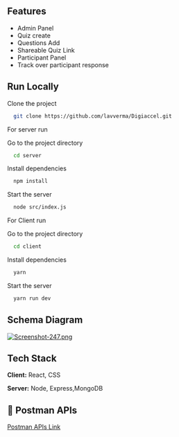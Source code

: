 
## Features

- Admin Panel
- Quiz create
- Questions Add
- Shareable Quiz Link
- Participant Panel
- Track over participant response


## Run Locally

Clone the project

```bash
  git clone https://github.com/lavverma/Digiaccel.git
```
For server run

Go to the project directory

```bash
  cd server
```

Install dependencies

```bash
  npm install
```

Start the server

```bash
  node src/index.js
```

For Client run

Go to the project directory

```bash
  cd client
```

Install dependencies

```bash
  yarn
```

Start the server

```bash
  yarn run dev
```


##  Schema Diagram

[![Screenshot-247.png](https://i.postimg.cc/3JqhCVMd/Screenshot-247.png)](https://postimg.cc/fJY1MHRN)


## Tech Stack

**Client:** React, CSS

**Server:** Node, Express,MongoDB


## 🔗 Postman APIs 
[Postman APIs Link](https://api.postman.com/collections/25151753-270566cf-9d29-45ff-9dab-d7d62b3da816?access_key=PMAT-01GNSW5CNZQ89G1E6DP7NEQ2JE)
